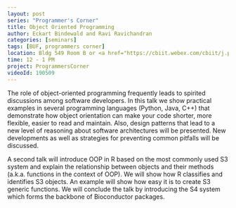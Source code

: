 ```yaml
---
layout: post
series: "Programmer's Corner"
title: Object Oriented Programming
author: Eckart Bindewald and Ravi Ravichandran
categories: [seminars]
tags: [BUF, programmers corner]
location: Bldg 549 Room B or <a href="https://cbiit.webex.com/cbiit/j.php?MTID=mc9e22412c4ab8f61062d8dd5fdd2b6c3">WebEx</a>
time: 12 - 1 PM
project: ProgrammersCorner
videoId: 190509
---
```


The role of object-oriented programming frequently leads to spirited discussions among software developers. In this talk we show practical examples in several programming languages (Python, Java, C++) that demonstrate how object orientation can make your code shorter, more flexible, easier to read and maintain. Also, design patterns that lead to a new level of reasoning about software architectures will be presented. New developments as well as strategies for preventing common pitfalls will be discussed.

A second talk will introduce OOP in R based on the most commonly used S3 system and explain the relationship between objects and their methods (a.k.a. functions in the context of OOP).  We will show how R classifies and identifies S3 objects. An example will show how easy it is to create S3 generic functions. We will conclude the talk by introducing the S4 system which forms the backbone of Bioconductor packages.